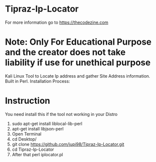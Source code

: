# Tipraz-Ip-Locator
For more information go to https://thecodezine.com
# Note: Only For Educational Purpose and the creator does not take liability if use for unethical purpose
Kali Linux Tool to Locate Ip address and gather Site Address information. Built in Perl.
Installation Process:
# Instruction
You need install this if the tool not working in your Distro 
1. sudo apt-get install liblocal-lib-perl 
2. apt-get install libjson-perl 
3. Open Terminal
4. cd Desktop/
5. git clone https://github.com/jupi98/Tipraz-Ip-Locator.git
6. cd Tipraz-Ip-Locator
7. After that perl iplocator.pl
